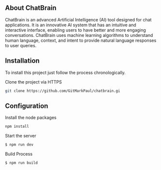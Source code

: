 ## About ChatBrain

ChatBrain is an advanced Artificial Intelligence (AI) tool designed for chat applications. It is an innovative AI system that has an intuitive and interactive interface, enabling users to have better and more engaging conversations. ChatBrain uses machine learning algorithms to understand human language, context, and intent to provide natural language responses to user queries.
## Installation

To install this project just follow the process chronologically.

Clone the project via HTTPS

```bash
git clone https://github.com/GitMarkPaul/chatbrain.gi
```
## Configuration

Install the node packages

```bash
npm install
```

Start the server 

```bash
$ npm run dev
```

Build Process

```bash
$ npm run build
```